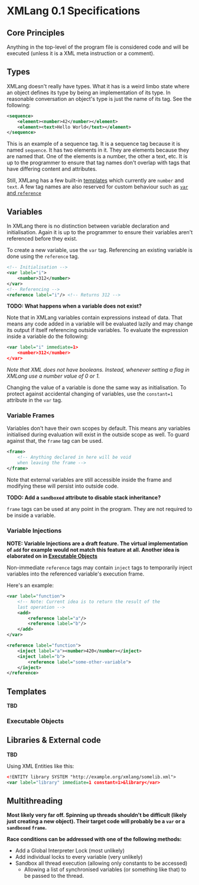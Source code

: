 # XMLang 0.1 Specifications
## Core Principles
Anything in the top-level of the program file is considered code and will be executed (unless it is a XML meta instruction or a comment).

## Types
XMLang doesn't really have types. What it has is a weird limbo state where an object defines its type by being an implementation of its type. In reasonable conversation an object's type is just the name of its tag. See the following:
```xml
<sequence>
    <element><number>42</number></element>
    <element><text>Hello World</text></element>
</sequence>
```

This is an example of a sequence tag. It is a sequence tag because it is named `sequence`. It has two elements in it. They are elements because they are named that. One of the elements is a number, the other a text, etc. It is up to the programmer to ensure that tag names don't overlap with tags that have differing content and attributes.

Still, XMLang has a few built-in [templates](#templates) which currently are `number` and `text`. A few tag names are also reserved for custom behaviour such as [`var` and `reference`](#variables)

## Variables
In XMLang there is no distinction between variable declaration and initialisation. Again it is up to the programmer to ensure their variables aren't referenced before they exist.

To create a new variable, use the `var` tag. Referencing an existing variable is done using the `reference` tag.

```xml
<!-- Initialisation -->
<var label="i">
    <number>312</number>
</var>
<!-- Referencing -->
<reference label="i"/> <!-- Returns 312 -->
```

**TODO: What happens when a variable does not exist?**

Note that in XMLang variables contain expressions instead of data. That means any code added in a variable will be evaluated lazily and may change its output if itself referencing outside variables. To evaluate the expression inside a variable do the following:
```xml
<var label="i" immediate=1>
    <number>312</number>
</var>
```
_Note that XML does not have booleans. Instead, whenever setting a flag in XMLang use a number value of 0 or 1._

Changing the value of a variable is done the same way as initialisation. To protect against accidental changing of variables, use the `constant=1` attribute in the `var` tag.


### Variable Frames
Variables don't have their own scopes by default. This means any variables initialised during evaluation will exist in the outside scope as well. To guard against that, the `frame` tag can be used.
```xml
<frame>
    <!-- Anything declared in here will be void 
    when leaving the frame -->
</frame>
```
Note that external variables are still accessible inside the frame and modifying these will persist into outside code.

**TODO: Add a `sandboxed` attribute to disable stack inheritance?**

`frame` tags can be used at any point in the program. They are not required to be inside a variable.

### Variable Injections
**NOTE: Variable Injections are a draft feature. The virtual implementation of `add` for example would not match this feature at all. Another idea is elaborated on in [Executable Objects](#executable-objects)**

Non-immediate `reference` tags may contain `inject` tags to temporarily inject variables into the referenced variable's execution frame.

Here's an example:
```xml
<var label="function">
    <!-- Note: Current idea is to return the result of the 
    last operation -->
    <add>
        <reference label="a"/>
        <reference label="b"/>
    </add>
</var>

<reference label="function">
    <inject label="a"><number>420</number></inject>
    <inject label="b">
        <reference label="some-other-variable">
    </inject>
</reference>
```

## Templates
**TBD**

### Executable Objects

## Libraries & External code
**TBD**

Using XML Entities like this:
```xml
<!ENTITY library SYSTEM "http://example.org/xmlang/somelib.xml">
<var label="library" immediate=1 constant=1>&library</var>
```

## Multithreading
**Most likely very far off. Spinning up threads shouldn't be difficult (likely just creating a new object). Their target code will probably be a `var` or a `sandboxed` `frame`.**

**Race conditions can be addressed with one of the following methods:**
- Add a Global Interpreter Lock (most unlikely)
- Add individual locks to every variable (very unlikely)
- Sandbox all thread execution (allowing only constants to be accessed)
    - Allowing a list of synchronised variables (or something like that) to be passed to the thread.